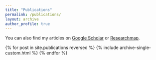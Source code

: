 ```yaml
---
title: "Publications"
permalink: /publications/
layout: archive
author_profile: true
---
```


You can also find my articles on [Google Scholar](https://scholar.google.com/citations?user=hZOzlzwAAAAJ&hl=en) or [Researchmap](https://researchmap.jp/harukins?lang=en).

{% for post in site.publications reversed %} {% include archive-single-custom.html %} {% endfor %}<br>